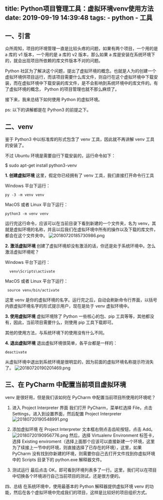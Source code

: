title: Python项目管理工具：虚拟环境venv使用方法
date: 2019-09-19 14:39:48
tags:
	- python
	- 工具
---


## 一、引言

众所周知，项目的环境管理一直是比较头疼的问题，如果有两个项目，一个用的是 a 库的 v1 版本，一个用的是 a 库的 v2 版本，那么如果 a 库是安装在系统环境下的，就会出现项目所依赖的库文件版本不对的问题。

Python 社区为了解决这个问题，提出了虚拟环境的概念。也就是人为的创建一个虚拟环境供项目运行，而该项目需要什么库文件，则自行在这个虚拟环境中下载安装，而在虚拟环境中下载安装的库文件，是不会影响到系统环境中的库文件的。有了虚拟环境的概念， Python 的项目管理也就不那么麻烦了。

接下来，我来总结下如何使用 Python 的虚拟环境。

ps: 以下的讲解都是在 Python3 的前提之下。

<!--more-->

## 二、venv

鉴于 Python3 中以标准库的形式包含了 venv 工具，因此就不再讲解 venv 工具的安装了。

不过 Ubuntu 环境是需要自行下载安装的，运行命令如下：

$ sudo apt-get install python3-venv

**1. 创建虚拟环境**
这里，假定你已经拥有了 venv 工具，我们直接打开命令行工具

Windows 平台下运行：

    py -3 -m venv venv

MacOS 或者 Linux 平台下运行：

    python3 -m venv venv

运行完这行命令，应该可以在当前目录下看到新建的一个文件夹，名为 venv，其就是虚拟环境的名称，并且以后我们在虚拟环境中所有的操作以及下载的库文件，都会在这个文件夹中。
![20180720185730986.png](https://imgconvert.csdnimg.cn/aHR0cHM6Ly9pLmxvbGkubmV0LzIwMTkvMDkvMTkvUm5QYjFXRFRndkdNa0N5LnBuZw?x-oss-process=image/format,png)

**2. 激活虚拟环境**
创建了虚拟环境却没有激活的话，你还是处于系统环境中。怎么激活虚拟环境呢？

Windows 平台下运行：

      venv\Scripts\activate

MacOS 或者 Linux 平台下运行：

     source venv/bin/activate

这里 venv 是你的虚拟环境的名字。运行完之后，自动会刷新命令行界面，以括号内嵌虚拟环境名字的形式提示用户，现在是处于 venv 虚拟环境中。

**3. 使用虚拟环境**
虚拟环境除了 Python 一些核心的包、pip 工具等等，其他都没有，因此，当前项目需要什么，则使用 pip 工具下载即可。

其他的使用方法，与系统环境下的使用没有什么不同。

**4. 退出虚拟环境**
退出虚拟环境很简单，各平台都是一样的：

    deactivate

从虚拟环境中退出到系统环境是很明显的，因为前面的虚拟环境名称提示符消失了。
![20180720190201469.png](https://imgconvert.csdnimg.cn/aHR0cHM6Ly9pLmxvbGkubmV0LzIwMTkvMDkvMTkvaEw4V1ZhMlMxbnhpckhDLnBuZw?x-oss-process=image/format,png)
## 三、在 PyCharm 中配置当前项目虚拟环境

venv 是很好用，但是我们该如何在 PyCharm 中配置当前项目所使用的环境呢？

1. 进入 Project Interpreter 界面
我们打开 PyCharm，菜单栏选择 File，点击 Settings，进入到设置界面，然后配置 Project Interpreter
![20180720190548991.png](https://imgconvert.csdnimg.cn/aHR0cHM6Ly9pLmxvbGkubmV0LzIwMTkvMDkvMTkvTUo1Z05kY3NIWXVBeDZTLnBuZw?x-oss-process=image/format,png)

2. 添加虚拟环境
在 Project Interpreter 文本框右侧点击齿轮按钮，点击 Add。
![20180720190956776.png](https://imgconvert.csdnimg.cn/aHR0cHM6Ly9pLmxvbGkubmV0LzIwMTkvMDkvMTkvZDFmNWNCWVdBQ0RlcXdJLnBuZw?x-oss-process=image/format,png)
然后，选择 Virtualenv Environment 标签卡，选择 Existing enviroment（选择上面那个应该可以直接新建一个环境，这里为了续接上一节中的环境，则直接选择了已存在的环境），这里，如果 PyCharm 没有找到你新建的环境，则需要你自己去打开文件找到你虚拟环境中的 Scripts 目录下的 python.exe 解释器文件。

3. 测试运行
最后点击 OK，即可看到环境列表多了一行。这里，我们可以在项目中切换各个环境进行自己当前项目的测试，还是很方便的。

四、总结
在系统环境中，使用最基本的 Python 解释器提供虚拟环境 venv 的功能，然后在各个虚拟环境中完成我们的项目，这样是比较好的项目组织方式。

